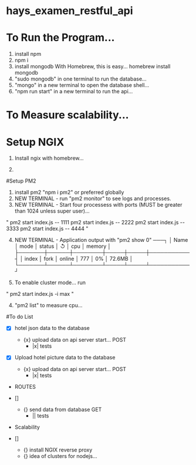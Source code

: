 # hays_examen_restful_api


# To Run the Program...

1. install npm
2. npm i
3. install mongodb
    With Homebrew, this is easy...
    homebrew install mongodb
4. "sudo mongodb" in one terminal to run the database...
5. "mongo" in a new terminal to open the database shell...
6. "npm run start" in a new terminal to run the api...


# To Measure scalability...

# Setup NGIX

1. Install ngix with homebrew...

2. 

#Setup PM2
1. install pm2 "npm i pm2" or preferred globally
2. NEW TERMINAL  - run "pm2 monitor" to see logs and processes.
3. NEW TERMINAL - Start four processess with ports (MUST be greater than 1024 unless super user)...

"
pm2 start index.js -- 1111
pm2 start index.js -- 2222
pm2 start index.js -- 3333
pm2 start index.js -- 4444
"

4. NEW TERMINAL - Application output with
"pm2 show 0"
───┐
│ Name  │ mode │ status │ ↺   │ cpu │ memory    │
├───────┼──────┼────────┼─────┼─────┼───────────┤
│ index │ fork │ online │ 777 │ 0%  │ 72.6MB   │
└───────┴──────┴────────┴─────┴─────┴───────────┘

5. To enable cluster mode... run

"
pm2 start index.js -i max
"



4. "pm2 list" to measure cpu...






#To do List

- [x] hotel json data to the database
    - {x} upload data on api server start... POST
        - |x| tests

- [X] Upload hotel picture data to the database
    - {x} upload data on api server start... POST
        - |x| tests

- ROUTES
- [] 
    - {} send data from database GET
        - || tests
    

- Scalability
- []
    - {} install NGIX reverse proxy
    - {} idea of clusters for nodejs...



